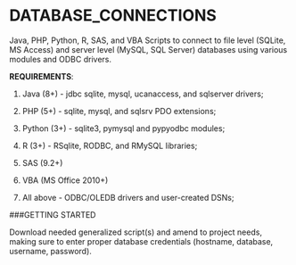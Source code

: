 # DATABASE_CONNECTIONS

Java, PHP, Python, R, SAS, and VBA Scripts to connect to file level (SQLite, MS Access) and server level (MySQL, SQL Server) databases using various modules and ODBC drivers.

**REQUIREMENTS**: 

1. Java (8+) - jdbc sqlite, mysql, ucanaccess, and sqlserver drivers;

2. PHP (5+) - sqlite, mysql, and sqlsrv PDO extensions; 

2. Python (3+) - sqlite3, pymysql and pypyodbc modules;

3. R (3+) - RSqlite, RODBC, and RMySQL libraries; 

4. SAS (9.2+) 

5. VBA (MS Office 2010+) 

6. All above - ODBC/OLEDB drivers and user-created DSNs;

###GETTING STARTED

Download needed generalized script(s) and amend to project needs, making sure to enter proper database credentials (hostname, database, username, password).
